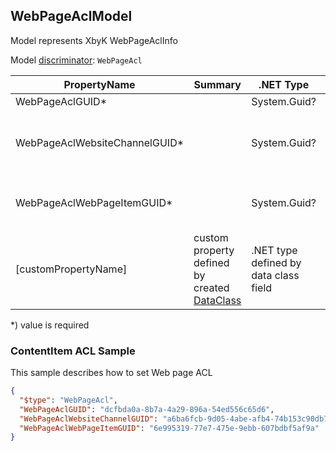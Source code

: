 <!-- generated file with tool "Kentico.Xperience.UMT.DocUtils" - edited through template "UmtModel.cshtml" -->
## WebPageAclModel
Model represents XbyK WebPageAclInfo

Model [discriminator](../UmtModel.md#discriminator): `WebPageAcl`

|PropertyName|Summary|.NET Type|Notes|
|---|---|---|---|
|WebPageAclGUID\*||System.Guid?|[UniqueId](../UmtModel.md#UniqueId)|
|WebPageAclWebsiteChannelGUID\*||System.Guid?|Reference to [WebsiteChannelInfo](../References.md#WebsiteChannelInfo) on property WebPageAclWebsiteChannelID **required**|
|WebPageAclWebPageItemGUID\*||System.Guid?|Reference to [WebPageItemInfo](../References.md#WebPageItemInfo) on property WebPageAclWebPageItemID **required**|
|[customPropertyName]|custom property defined by created [DataClass](./DataClassModel.md)|.NET type defined by data class field||

<p>*) value is required</p>


### ContentItem ACL Sample
This sample describes how to set Web page ACL
```json
{
  "$type": "WebPageAcl",
  "WebPageAclGUID": "dcfbda0a-8b7a-4a29-896a-54ed556c65d6",
  "WebPageAclWebsiteChannelGUID": "a6ba6fcb-9d05-4abe-afb4-74b153c90db7",
  "WebPageAclWebPageItemGUID": "6e995319-77e7-475e-9ebb-607bdbf5af9a"
}
```
